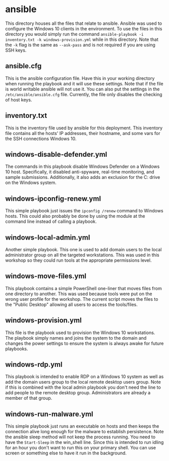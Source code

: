 # ansible
This directory houses all the files that relate to ansible. Ansible was used to configure the Windows 10 clients in the environment. To use the files in this directory you would simply run the command `ansible-playbook -i inventory.txt -k windows-provision.yml` while in this directory. Note that the `-k` flag is the same as `--ask-pass` and is not required if you are using SSH keys. 

## ansible.cfg
This is the ansible configuration file. Have this in your working directory when running the playbook and it will use these settings. Note that if the file is world writable ansible will not use it. You can also put the settings in the `/etc/ansible/ansible.cfg` file. Currently, the file only disables the checking of host keys. 

## inventory.txt
This is the inventory file used by ansible for this deployment. This inventory file contains all the hosts' IP addresses, their hostname, and some vars for the SSH connections Windows 10. 

## windows-disable-defender.yml
The commands in this playbook disable Windows Defender on a Windows 10 host. Specifically, it disabled anti-spyware, real-time monitoring, and sample submissions. Additionally, it also adds an exclusion for the C: drive on the Windows system. 

## windows-ipconfig-renew.yml
This simple playbook just issues the `ipconfig /renew` command to Windows hosts. This could also probably be done by using the module at the command line instead of calling a playbook. 

## windows-local-admin.yml
Another simple playbook. This one is used to add domain users to the local administrator group on all the targeted workstations. This was used in this workshop so they could run tools at the appropriate permissions level. 

## windows-move-files.yml
This playbook contains a simple PowerShell one-liner that moves files from one directory to another. This was used because tools were put on the wrong user profile for the workshop. The current script moves the files to the "Public Desktop" allowing all users to access the tools/files.

## windows-provision.yml
This file is the playbook used to provision the Windows 10 workstations. The playbook simply names and joins the system to the domain and changes the power settings to ensure the system is always awake for future playbooks. 

## windows-rdp.yml
This playbook is intended to enable RDP on a Windows 10 system as well as add the domain users group to the local remote desktop users group. Note if this is combined with the local admin playbook you don't need the line to add people to the remote desktop group. Administrators are already a member of that group. 

## windows-run-malware.yml
This simple playbook just runs an executable on hosts and then keeps the connection alive long enough for the malware to establish persistence. Note the ansible sleep method will not keep the process running. You need to have the `Start-Sleep` in the win_shell line. Since this is intended to run idling for an hour you don't want to run this on your primary shell. You can use screen or something else to have it run in the background. 